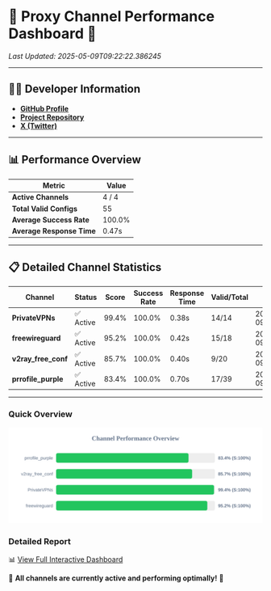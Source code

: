 # 🌟 Proxy Channel Performance Dashboard 🌟

_Last Updated: 2025-05-09T09:22:22.386245_

---

## 👩‍💻 Developer Information

- **[GitHub Profile](https://github.com/4n0nymou3)**  
- **[Project Repository](https://github.com/4n0nymou3/multi-proxy-config-fetcher)**  
- **[X (Twitter)](https://x.com/4n0nymou3)**  

---

## 📊 Performance Overview

| Metric                | Value       |
|-----------------------|-------------|
| **Active Channels**   | 4 / 4       |
| **Total Valid Configs** | 55          |
| **Average Success Rate** | 100.0%      |
| **Average Response Time** | 0.47s       |

---

## 📋 Detailed Channel Statistics

| Channel          | Status     | Score  | Success Rate | Response Time | Valid/Total | Last Success               |
|------------------|------------|--------|--------------|---------------|-------------|----------------------------|
| **PrivateVPNs**  | ✅ Active  | 99.4%  | 100.0% | 0.38s         | 14/14       | 2025-05-09T09:22:21.940656 |
| **freewireguard**  | ✅ Active  | 95.2%  | 100.0% | 0.42s         | 15/18       | 2025-05-09T09:22:22.384426 |
| **v2ray_free_conf**  | ✅ Active  | 85.7%  | 100.0% | 0.40s         | 9/20       | 2025-05-09T09:22:21.531939 |
| **prrofile_purple**  | ✅ Active  | 83.4%  | 100.0% | 0.70s         | 17/39       | 2025-05-09T09:22:21.044937 |

---

### Quick Overview
<div align="center">
  <a href="https://raw.githubusercontent.com/nullluser/NullRepo/refs/heads/main/assets/channel_stats_chart.svg">
    <img src="https://raw.githubusercontent.com/nullluser/NullRepo/refs/heads/main/assets/channel_stats_chart.svg" alt="Source Performance Statistics" width="800">
  </a>
</div>

### Detailed Report
📊 [View Full Interactive Dashboard](https://htmlpreview.github.io/?https://github.com/nullluser/NullRepo/blob/main/assets/performance_report.html)

🎉 **All channels are currently active and performing optimally!** 🎉
